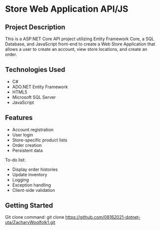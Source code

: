 # Store Web Application API/JS
## Project Description
This is a ASP.NET Core API project utilizing Entity Framework Core, a SQL Database, and JavaScript front-end to create a Web Store Application that allows a user to create an account, view store locations, and create an order.

## Technologies Used
- C#
- ADO.NET Entity Framework
- HTML5
- Microsoft SQL Server
- JavaScript

## Features
- Account registration
- User login
- Store-specific product lists
- Order creation
- Persistent data

To-do list:
- Display order histories
- Update inventory
- Logging
- Exception handling
- Client-side validation

## Getting Started
Git clone command: git clone https://github.com/08162021-dotnet-uta/ZacharyWoolfolk1.git
